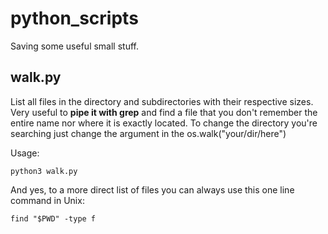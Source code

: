 # python_scripts
Saving some useful small stuff.

## walk.py
List all files in the directory and subdirectories with their respective sizes. Very useful to __pipe it with grep__ and find a file that you don't remember the entire name nor where it is exactly located. To change the directory you're searching just change the argument in the os.walk("your/dir/here")

Usage:     
  
    python3 walk.py 
    
And yes, to a more direct list of files you can always use this one line command in Unix:
   
    find "$PWD" -type f



